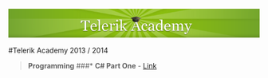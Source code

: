 [![alt text](https://raw.githubusercontent.com/BorislavIvanov/Telerik_Academy/master/Resources/Images/Telerik%20Logo.png "Telerik Academy Logo")](http://academy.telerik.com/)

#Telerik Academy 2013 / 2014

>**Programming**
###* **C# Part One** - [Link](https://github.com/BorislavIvanov/Telerik_Academy/tree/master/%3D%3DHome%20Works%3D%3D/Programming/01.%20C%23%20Part%20I)
